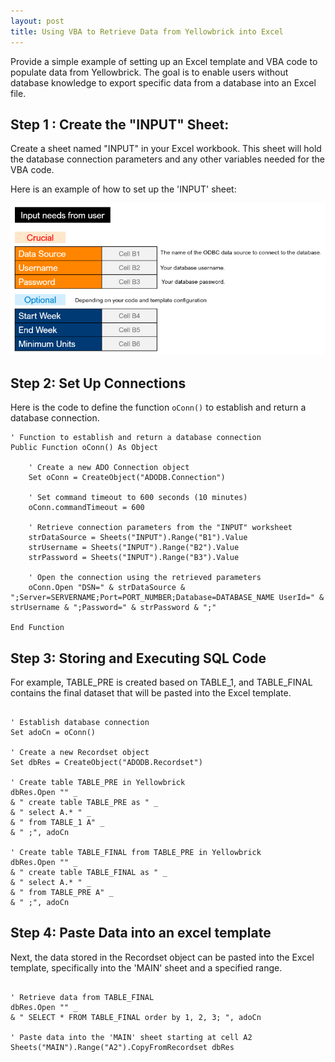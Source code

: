 ```yaml
---
layout: post
title: Using VBA to Retrieve Data from Yellowbrick into Excel
---
```


Provide a simple example of setting up an Excel template and VBA code to populate data from Yellowbrick. The goal is to enable users without database knowledge to export specific data from a database into an Excel file.

## Step 1 : Create the "INPUT" Sheet:

Create a sheet named "INPUT" in your Excel workbook.
This sheet will hold the database connection parameters and any other variables needed for the VBA code.

Here is an example of how to set up the 'INPUT' sheet:

<img src="/images/Cate Overview/cart input.png" alt="cart input" class="fit image">


## Step 2: Set Up Connections

Here is the code to define the function `oConn()` to establish and return a database connection.

```vba
' Function to establish and return a database connection
Public Function oConn() As Object

    ' Create a new ADO Connection object
    Set oConn = CreateObject("ADODB.Connection")

    ' Set command timeout to 600 seconds (10 minutes)
    oConn.commandTimeout = 600

    ' Retrieve connection parameters from the "INPUT" worksheet
    strDataSource = Sheets("INPUT").Range("B1").Value 
    strUsername = Sheets("INPUT").Range("B2").Value   
    strPassword = Sheets("INPUT").Range("B3").Value   

    ' Open the connection using the retrieved parameters
    oConn.Open "DSN=" & strDataSource & ";Server=SERVERNAME;Port=PORT_NUMBER;Database=DATABASE_NAME UserId=" & strUsername & ";Password=" & strPassword & ";"

End Function

```

## Step 3: Storing and Executing SQL Code

For example, TABLE_PRE is created based on TABLE_1, and TABLE_FINAL contains the final dataset that will be pasted into the Excel template.

```vba

' Establish database connection
Set adoCn = oConn()

' Create a new Recordset object
Set dbRes = CreateObject("ADODB.Recordset")

' Create table TABLE_PRE in Yellowbrick
dbRes.Open "" _
& " create table TABLE_PRE as " _
& " select A.* " _
& " from TABLE_1 A" _
& " ;", adoCn

' Create table TABLE_FINAL from TABLE_PRE in Yellowbrick
dbRes.Open "" _
& " create table TABLE_FINAL as " _
& " select A.* " _
& " from TABLE_PRE A" _
& " ;", adoCn

```

## Step 4: Paste Data into an excel template

Next, the data stored in the Recordset object can be pasted into the Excel template, specifically into the 'MAIN' sheet and a specified range.

```vba

' Retrieve data from TABLE_FINAL
dbRes.Open "" _
& " SELECT * FROM TABLE_FINAL order by 1, 2, 3; ", adoCn

' Paste data into the 'MAIN' sheet starting at cell A2
Sheets("MAIN").Range("A2").CopyFromRecordset dbRes

```